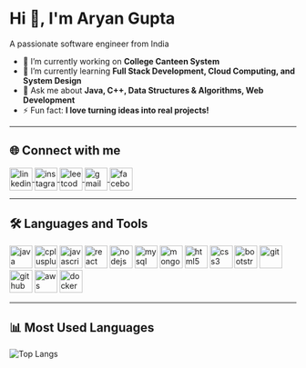 # Hi 👋, I'm Aryan Gupta

A passionate software engineer from India  

- 🔭 I’m currently working on **College Canteen System**  
- 🌱 I’m currently learning **Full Stack Development, Cloud Computing, and System Design**  
- 💬 Ask me about **Java, C++, Data Structures & Algorithms, Web Development**  
- ⚡ Fun fact: **I love turning ideas into real projects!**  

---

## 🌐 Connect with me  
<p align="left">
<a href="https://www.linkedin.com/in/your-linkedin" target="blank">
  <img src="https://cdn.jsdelivr.net/gh/devicons/devicon/icons/linkedin/linkedin-original.svg" alt="linkedin" width="40" height="40" style="vertical-align:middle;"/>
</a>
<a href="https://www.instagram.com/your-insta" target="blank">
  <img src="https://cdn.jsdelivr.net/gh/devicons/devicon/icons/instagram/instagram-original.svg" alt="instagram" width="40" height="40" style="vertical-align:middle;"/>
</a>
<a href="https://leetcode.com/your-leetcode" target="blank">
  <img src="https://upload.wikimedia.org/wikipedia/commons/1/19/LeetCode_logo_black.png" alt="leetcode" width="40" height="40" style="vertical-align:middle;"/>
</a>
<a href="mailto:aryan.yourmail@example.com" target="blank">
  <img src="https://cdn-icons-png.flaticon.com/512/281/281769.png" alt="gmail" width="40" height="40" style="vertical-align:middle;"/>
</a>
<a href="https://www.facebook.com/your-facebook" target="blank">
  <img src="https://cdn-icons-png.flaticon.com/512/733/733547.png" alt="facebook" width="40" height="40" style="vertical-align:middle;"/>
</a>
</p>  

---

## 🛠️ Languages and Tools  
<p align="left"> 
<img src="https://cdn.jsdelivr.net/gh/devicons/devicon/icons/java/java-original.svg" alt="java" width="40" height="40"/> 
<img src="https://cdn.jsdelivr.net/gh/devicons/devicon/icons/cplusplus/cplusplus-original.svg" alt="cplusplus" width="40" height="40"/> 
<img src="https://cdn.jsdelivr.net/gh/devicons/devicon/icons/javascript/javascript-original.svg" alt="javascript" width="40" height="40"/> 
<img src="https://cdn.jsdelivr.net/gh/devicons/devicon/icons/react/react-original.svg" alt="react" width="40" height="40"/> 
<img src="https://cdn.jsdelivr.net/gh/devicons/devicon/icons/nodejs/nodejs-original.svg" alt="nodejs" width="40" height="40"/> 
<img src="https://cdn.jsdelivr.net/gh/devicons/devicon/icons/mysql/mysql-original.svg" alt="mysql" width="40" height="40"/> 
<img src="https://cdn.jsdelivr.net/gh/devicons/devicon/icons/mongodb/mongodb-original.svg" alt="mongodb" width="40" height="40"/> 
<img src="https://cdn.jsdelivr.net/gh/devicons/devicon/icons/html5/html5-original.svg" alt="html5" width="40" height="40"/> 
<img src="https://cdn.jsdelivr.net/gh/devicons/devicon/icons/css3/css3-original.svg" alt="css3" width="40" height="40"/> 
<img src="https://cdn.jsdelivr.net/gh/devicons/devicon/icons/bootstrap/bootstrap-original.svg" alt="bootstrap" width="40" height="40"/> 
<img src="https://cdn.jsdelivr.net/gh/devicons/devicon/icons/git/git-original.svg" alt="git" width="40" height="40"/> 
<img src="https://cdn.jsdelivr.net/gh/devicons/devicon/icons/github/github-original.svg" alt="github" width="40" height="40"/> 
<img src="https://cdn.jsdelivr.net/gh/devicons/devicon/icons/aws/aws-original.svg" alt="aws" width="40" height="40"/> 
<img src="https://cdn.jsdelivr.net/gh/devicons/devicon/icons/docker/docker-original.svg" alt="docker" width="40" height="40"/> 
</p>  

---

## 📊 Most Used Languages  
![Top Langs](https://github-readme-stats.vercel.app/api/top-langs/?username=agaryangupta&layout=compact)
